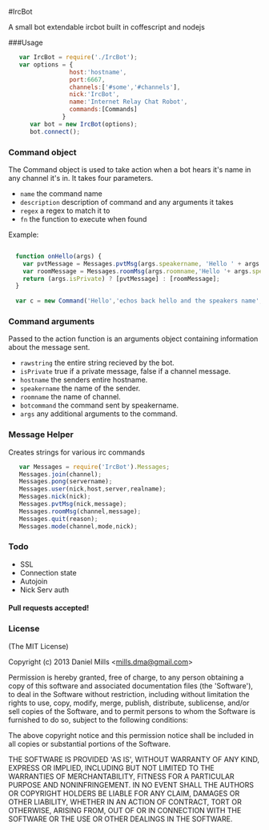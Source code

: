 #IrcBot

A small bot extendable ircbot built in coffescript and nodejs

###Usage
```javascript
   var IrcBot = require('./IrcBot');
   var options = { 
                 host:'hostname',
                 port:6667,
                 channels:['#some','#channels'],
                 nick:'IrcBot',
                 name:'Internet Relay Chat Robot',
                 commands:[Commands]
               }
      var bot = new IrcBot(options);
      bot.connect();

```

### Command object

The Command object is used to take action when a bot hears it's name in any channel it's in. It takes four parameters.

* ```name``` the command name
* ```description``` description of command and any arguments it takes
* ```regex``` a regex to match it to
* ```fn``` the function to execute when found

Example: 

```javascript

  function onHello(args) {
    var pvtMessage = Messages.pvtMsg(args.speakername, 'Hello ' + args.speakername + ' args: ' + args.args);
    var roomMessage = Messages.roomMsg(args.roomname,'Hello '+ args.speakername + '! args: ' + args.args );
    return (args.isPrivate) ? [pvtMessage] : [roomMessage];
  }
  
  var c = new Command('Hello','echos back hello and the speakers name',/HELLO/,onHello);
```

### Command arguments

Passed to the action function is an arguments object containing information about the message sent.

* ```rawstring``` the entire string recieved by the bot.
* ```isPrivate``` true if a private message, false if a channel message.
* ```hostname``` the senders entire hostname.
* ```speakername``` the name of the sender.
* ```roomname``` the name of channel.
* ```botcommand``` the command sent by speakername.
* ```args``` any additional arguments to the command.


### Message Helper

Creates strings for various irc commands

```javascript
   var Messages = require('IrcBot').Messages;
   Messages.join(channel);
   Messages.pong(servername);
   Messages.user(nick,host,server,realname);
   Messages.nick(nick);
   Messages.pvtMsg(nick,message);
   Messages.roomMsg(channel,message);
   Messages.quit(reason);
   Messages.mode(channel,mode,nick);
```


### Todo

* SSL
* Connection state
* Autojoin
* Nick Serv auth

#### Pull requests accepted!

### License

(The MIT License)

Copyright (c) 2013 Daniel Mills &lt;mills.dma@gmail.com&gt;

Permission is hereby granted, free of charge, to any person obtaining
a copy of this software and associated documentation files (the
'Software'), to deal in the Software without restriction, including
without limitation the rights to use, copy, modify, merge, publish,
distribute, sublicense, and/or sell copies of the Software, and to
permit persons to whom the Software is furnished to do so, subject to
the following conditions:

The above copyright notice and this permission notice shall be
included in all copies or substantial portions of the Software.

THE SOFTWARE IS PROVIDED 'AS IS', WITHOUT WARRANTY OF ANY KIND,
EXPRESS OR IMPLIED, INCLUDING BUT NOT LIMITED TO THE WARRANTIES OF
MERCHANTABILITY, FITNESS FOR A PARTICULAR PURPOSE AND NONINFRINGEMENT.
IN NO EVENT SHALL THE AUTHORS OR COPYRIGHT HOLDERS BE LIABLE FOR ANY
CLAIM, DAMAGES OR OTHER LIABILITY, WHETHER IN AN ACTION OF CONTRACT,
TORT OR OTHERWISE, ARISING FROM, OUT OF OR IN CONNECTION WITH THE
SOFTWARE OR THE USE OR OTHER DEALINGS IN THE SOFTWARE.
